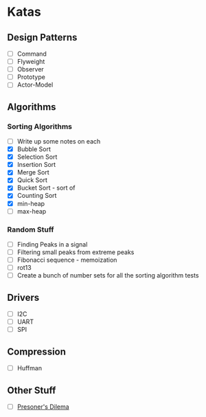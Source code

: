 # Katas
## Design Patterns
- [ ] Command
- [ ] Flyweight
- [ ] Observer
- [ ] Prototype
- [ ] Actor-Model

## Algorithms
### Sorting Algorithms
- [ ] Write up some notes on each
- [x] Bubble Sort
- [x] Selection Sort
- [x] Insertion Sort
- [x] Merge Sort
- [x] Quick Sort
- [x] Bucket Sort - sort of
- [x] Counting Sort
- [x] min-heap
- [ ] max-heap

### Random Stuff
- [ ] Finding Peaks in a signal
- [ ] Filtering small peaks from extreme peaks
- [ ] Fibonacci sequence - memoization
- [ ] rot13
- [ ] Create a bunch of number sets for all the sorting algorithm tests

## Drivers
- [ ] I2C
- [ ] UART
- [ ] SPI

## Compression
- [ ] Huffman

## Other Stuff
- [ ] [Presoner's Dilema](https://en.wikipedia.org/wiki/Prisoner%27s_dilemma)
